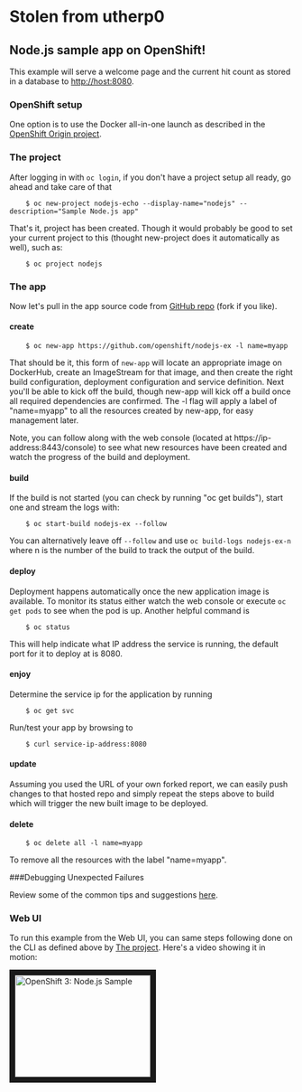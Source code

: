 # Stolen from utherp0

Node.js sample app on OpenShift!
-----------------

This example will serve a welcome page and the current hit count as stored in a database to [http://host:8080](http://host:8080).

### OpenShift setup ###

One option is to use the Docker all-in-one launch as described in the [OpenShift Origin project](https://github.com/openshift/origin).

### The project ###

After logging in with `oc login`, if you don't have a project setup all ready, go ahead and take care of that

        $ oc new-project nodejs-echo --display-name="nodejs" --description="Sample Node.js app"

That's it, project has been created.  Though it would probably be good to set your current project to this (thought new-project does it automatically as well), such as:

        $ oc project nodejs

### The app ###

Now let's pull in the app source code from [GitHub repo](https://github.com/openshift/nodejs-ex) (fork if you like).

#### create ####

        $ oc new-app https://github.com/openshift/nodejs-ex -l name=myapp
        
That should be it, this form of `new-app` will locate an appropriate image on DockerHub, create an ImageStream for that image, and then create the right build configuration, deployment configuration and service definition.  Next you'll be able to kick off the build, though new-app will kick off a build once all required dependencies are confirmed.  The -l flag will apply a label of "name=myapp" to all the resources created by new-app, for easy management later.

Note, you can follow along with the web console (located at https://ip-address:8443/console) to see what new resources have been created and watch the progress of the build and deployment.

#### build ####

If the build is not started (you can check by running "oc get builds"), start one and stream the logs with:

        $ oc start-build nodejs-ex --follow

You can alternatively leave off `--follow` and use `oc build-logs nodejs-ex-n` where n is the number of the build to track the output of the build.

#### deploy ####

Deployment happens automatically once the new application image is available.  To monitor its status either watch the web console or execute `oc get pods` to see when the pod is up.  Another helpful command is

        $ oc status

This will help indicate what IP address the service is running, the default port for it to deploy at is 8080.  

#### enjoy ####

Determine the service ip for the application by running

		$ oc get svc

Run/test your app by browsing to

        $ curl service-ip-address:8080

#### update ####

Assuming you used the URL of your own forked report, we can easily push changes to that hosted repo and simply repeat the steps above to build which will trigger the new built image to be deployed.

#### delete ####

		$ oc delete all -l name=myapp

To remove all the resources with the label "name=myapp".

###Debugging Unexpected Failures

Review some of the common tips and suggestions [here](https://github.com/openshift/origin/blob/master/docs/debugging-openshift.md).


### Web UI ###

To run this example from the Web UI, you can same steps following done on the CLI as defined above by [The project](#the-project). Here's a video showing it in motion:

<a href="http://www.youtube.com/watch?feature=player_embedded&v=uocucZqg_0I&t=225" target="_blank">
<img src="http://img.youtube.com/vi/uocucZqg_0I/0.jpg" 
alt="OpenShift 3: Node.js Sample" width="240" height="180" border="10" /></a>

